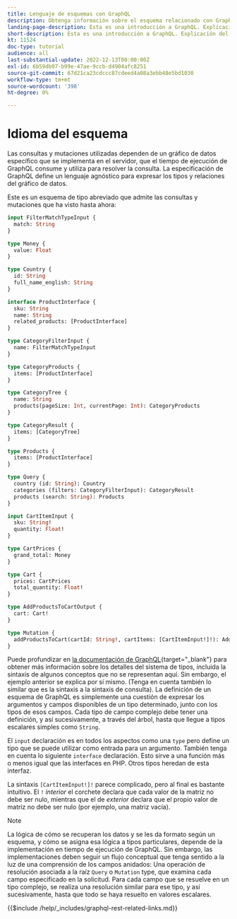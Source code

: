 ```yaml
---
title: Lenguaje de esquemas con GraphQL
description: Obtenga información sobre el esquema relacionado con GraphQL. Lea una descripción del esquema, junto con algunos patrones interesantes y formas de leer el esquema.
landing-page-description: Esta es una introducción a GraphQL. Explicación del esquema y cómo interpretar algunos de los elementos
short-description: Esta es una introducción a GraphQL. Explicación del esquema y cómo interpretar algunos de los elementos
kt: 11524
doc-type: tutorial
audience: all
last-substantial-update: 2022-12-13T00:00:00Z
exl-id: 6b59db07-b99e-47ae-9ccb-d4904afc8251
source-git-commit: 67d21ca23cdccc87cdeed4a08a3ebb48e5bd1030
workflow-type: tm+mt
source-wordcount: '398'
ht-degree: 0%

---
```


# Idioma del esquema

Las consultas y mutaciones utilizadas dependen de un gráfico de datos específico que se implementa en el servidor, que el tiempo de ejecución de GraphQL consume y utiliza para resolver la consulta. La especificación de GraphQL define un lenguaje agnóstico para expresar los tipos y relaciones del gráfico de datos.

Este es un esquema de tipo abreviado que admite las consultas y mutaciones que ha visto hasta ahora:

```graphql
input FilterMatchTypeInput {
  match: String
}

type Money {
  value: Float
}

type Country {
  id: String
  full_name_english: String
}

interface ProductInterface {
  sku: String
  name: String
  related_products: [ProductInterface]
}

type CategoryFilterInput {
  name: FilterMatchTypeInput
}

type CategoryProducts {
  items: [ProductInterface]
}

type CategoryTree {
  name: String
  products(pageSize: Int, currentPage: Int): CategoryProducts
}

type CategoryResult {
  items: [CategoryTree]
}

type Products {
  items: [ProductInterface]
}

type Query {
  country (id: String): Country
  categories (filters: CategoryFilterInput): CategoryResult
  products (search: String): Products
}

input CartItemInput {
  sku: String!
  quantity: Float!
}

type CartPrices {
  grand_total: Money
}

type Cart {
  prices: CartPrices
  total_quantity: Float!
}

type AddProductsToCartOutput {
  cart: Cart!
}

type Mutation {
  addProductsToCart(cartId: String!, cartItems: [CartItemInput!]!): AddProductsToCartOutput
}
```

Puede profundizar en [la documentación de GraphQL](https://graphql.org/learn/schema/){target="_blank"} para obtener más información sobre los detalles del sistema de tipos, incluida la sintaxis de algunos conceptos que no se representan aquí. Sin embargo, el ejemplo anterior se explica por sí mismo. (Tenga en cuenta también lo similar que es la sintaxis a la sintaxis de consulta). La definición de un esquema de GraphQL es simplemente una cuestión de expresar los argumentos y campos disponibles de un tipo determinado, junto con los tipos de esos campos. Cada tipo de campo complejo debe tener una definición, y así sucesivamente, a través del árbol, hasta que llegue a tipos escalares simples como `String`.

El `input` declaración es en todos los aspectos como una `type` pero define un tipo que se puede utilizar como entrada para un argumento. También tenga en cuenta lo siguiente `interface` declaración. Esto sirve a una función más o menos igual que las interfaces en PHP. Otros tipos heredan de esta interfaz.

La sintaxis `[CartItemInput!]!` parece complicado, pero al final es bastante intuitivo. El `!` _interior_ el corchete declara que cada valor de la matriz no debe ser nulo, mientras que el de _exterior_ declara que el propio valor de matriz no debe ser nulo (por ejemplo, una matriz vacía).

>[!NOTE]
>
>La lógica de cómo se recuperan los datos y se les da formato según un esquema, y cómo se asigna esa lógica a tipos particulares, depende de la implementación en tiempo de ejecución de GraphQL. Sin embargo, las implementaciones deben seguir un flujo conceptual que tenga sentido a la luz de una comprensión de los campos anidados: Una operación de resolución asociada a la raíz `Query` o `Mutation` type, que examina cada campo especificado en la solicitud. Para cada campo que se resuelve en un tipo complejo, se realiza una resolución similar para ese tipo, y así sucesivamente, hasta que todo se haya resuelto en valores escalares.

{{$include /help/_includes/graphql-rest-related-links.md}}
